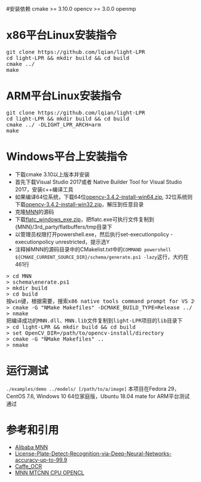 #安装依赖
cmake >= 3.10.0
opencv >= 3.0.0
openmp

# x86平台Linux安装指令
<pre>
git clone https://github.com/lqian/light-LPR
cd light-LPR && mkdir build && cd build
cmake ../
make
</pre>

# ARM平台Linux安装指令
<pre>
git clone https://github.com/lqian/light-LPR
cd light-LPR && mkdir build && cd build
cmake ../ -DLIGHT_LPR_ARCH=arm
make
</pre>

# Windows平台上安装指令
- 下载cmake 3.10以上版本并安装
- 首先下载Visual Studio 2017或者 Native Builder Tool for Visual Studio 2017，安装c++编译工具
- 如果编译64位系统，下载64位[opencv-3.4.2-install-win64.zip](https://pan.baidu.com/s/1CtabojjfEK-bK_XwfG9HTA), 32位系统则下载[opencv-3.4.2-install-win32.zip](https://pan.baidu.com/s/1E7zhRsrrpc9JEhB_6gpehg)，解压到任意目录
- 克隆[MNN](https://github.com/alibaba/MNN)的源码
- 下载[flatc_windows_exe.zip](https://github.com/google/flatbuffers/releases/download/v1.11.0/flatc_windows_exe.zip)，把flatc.exe可执行文件复制到{MNN}/3rd_party/flatbuffers/tmp目录下
- 以管理员权限打开powershell.exe，然后执行set-executionpolicy -executionpolicy unrestricted，提示选Y
- 注释掉MNN的源码目录中的CMakelist.txt中的`COMMAND powershell ${CMAKE_CURRENT_SOURCE_DIR}/schema/generate.ps1 -lazy`这行，大约在461行
<pre>
> cd MNN
> schema\enerate.ps1
> mkdir build 
> cd build
按win键，根据需要，搜索x86 native tools command prompt for VS 2017 或者x64 native tools command prompt for VS 2017
> cmake -G "NMake Makefiles" -DCMAKE_BUILD_TYPE=Release ../
> nmake 
把编译成功的MNN.dll、MNN.lib文件复制到light-LPR项目的lib目录下
> cd light-LPR && mkdir build && cd build
> set OpenCV_DIR=/path/to/opencv-install/directory
> cmake -G "NMake Makefiles" ..
> nmake
</pre>

# 运行测试
`./examples/demo ../models/ [/path/to/a/image]`
本项目在Fedora 29，CentOS 7.6, Windows 10 64位家庭版，Ubuntu 18.04 mate for ARM平台测试通过


# 参考和引用
- [Alibaba MNN](https://github.com/alibaba/MNN)
- [License-Plate-Detect-Recognition-via-Deep-Neural-Networks-accuracy-up-to-99.9](https://github.com/zhubenfu/License-Plate-Detect-Recognition-via-Deep-Neural-Networks-accuracy-up-to-99.9)
- [Caffe_OCR](https://github.com/senlinuc/caffe_ocr)
- [MNN MTCNN CPU OPENCL](https://github.com/liushuan/MNN-MTCNN-CPU-OPENCL)